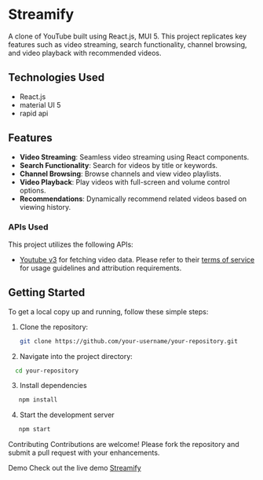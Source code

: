 # Streamify

A clone of YouTube built using React.js, MUI 5. This project replicates key features such as video streaming, search functionality, channel browsing, and video playback with recommended videos.

## Technologies Used

- React.js
- material UI 5
- rapid api

## Features

- **Video Streaming**: Seamless video streaming using React components.
- **Search Functionality**: Search for videos by title or keywords.
- **Channel Browsing**: Browse channels and view video playlists.
- **Video Playback**: Play videos with full-screen and volume control options.
- **Recommendations**: Dynamically recommend related videos based on viewing history.

### APIs Used

This project utilizes the following APIs:
- [Youtube v3](https://rapidapi.com/ytdlfree/api/youtube-v31) for fetching video data. Please refer to their [terms of service](https://rapidapi.com/terms) for usage guidelines and attribution requirements.

## Getting Started

To get a local copy up and running, follow these simple steps:

1. Clone the repository:
   ```bash
   git clone https://github.com/your-username/your-repository.git

2. Navigate into the project directory:
```bash
  cd your-repository
```

3. Install dependencies
```bash
   npm install
```

4. Start the development server
```bash
   npm start
```
Contributing
Contributions are welcome! Please fork the repository and submit a pull request with your enhancements.

Demo
Check out the live demo [Streamify](https://streamify-react-app.vercel.app)


